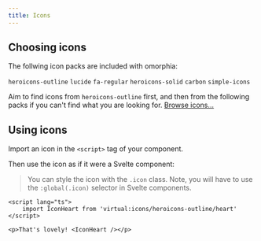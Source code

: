 ```yaml
---
title: Icons
---
```


## Choosing icons

The follwing icon packs are included with omorphia:

`heroicons-outline` `lucide` `fa-regular` `heroicons-solid` `carbon` `simple-icons`

Aim to find icons from `heroicons-outline` first, and then from the following packs if you can't find what you are looking for. [Browse icons...](https://icones.js.org/collection/heroicons-outline)

## Using icons

Import an icon in the `<script>` tag of your component.

Then use the icon as if it were a Svelte component:

> You can style the icon with the `.icon` class. Note, you will have to use the `:global(.icon)` selector in Svelte components.

```svelte example
<script lang="ts">
	import IconHeart from 'virtual:icons/heroicons-outline/heart'
</script>

<p>That's lovely! <IconHeart /></p>
```
